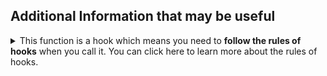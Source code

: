 ## Additional Information that may be useful

<details>
<summary>This function is a hook which means you need to <b>follow the rules of hooks</b> when you call it. You can click here to learn more about the rules of hooks.</summary>

Hooks in dioxus need to run in the same order every time you run the component. To make sure you run hooks in a consistent order, you should follow the rules of hooks:

1. Hooks should only be called from the root of a component or another hook

```rust
# use dioxus::prelude::*;
fn App() -> Element {
    // ✅ You can call hooks from the body of a component
    let number = use_signal(|| 1);
    if number() == 1 {
        // ❌ You can run into issues if you can hooks inside other expressions inside your component
        // If number changes from 0 to 1, the order of the hooks will be different and your app may panic
        let string = use_signal(|| "hello world".to_string());
    }

    todo!()
}

fn use_my_hook() -> Signal<i32> {
    // ✅ You can call hooks from the body of other hooks
    let number = use_signal(|| 1);
    // ❌ Again, creating hooks inside expressions inside other hooks can cause issues
    if number() == 1 {
        let string = use_signal(|| "hello world".to_string());
    }

    number
}
```

2. Hooks should always start with `use_` to make it clear that you need to call them in a consistent order

Because hooks should only be called from the root of a component or another hook, you shouldn't call hooks inside of:

- ❌ Conditionals

```rust
# use dioxus::prelude::*;
fn App() -> Element {
    let number = use_signal(|| 1);
    // ❌ Changing the condition will change the order of the hooks
    if number() == 1 {
        let string = use_signal(|| "hello world".to_string());
    }

    // ❌ Changing the value you are matching will change the order of the hooks
    match number() {
        1 => {
            let string = use_signal(|| "hello world".to_string());
        },
        _ => (),
    }

    todo!()
}
```

- ❌ Loops

```rust
# use dioxus::prelude::*;
fn App() -> Element {
    let number = use_signal(|| 1);
    // ❌ Changing the loop will change the order of the hooks
    for i in 0..number() {
        let string = use_signal(|| "hello world".to_string());
    }

    todo!()
}
```

- ❌ Event Handlers

```rust
# use dioxus::prelude::*;
fn App() -> Element {
    rsx! {
        button {
            onclick: move |_| {
                // ❌ Calling the event handler will change the order of the hooks
                use_signal(|| "hello world".to_string());
            },
            "Click me"
        }
    }
}
```

- ❌ Initialization closures in other hooks

```rust
# use dioxus::prelude::*;
fn App() -> Element {
    let number = use_signal(|| {
        // ❌ This closure will only be called when the component is first created. Running the component will change the order of the hooks
        let string = use_signal(|| "hello world".to_string());
        string()
    });

    todo!()
}
```

<details>
<summary>Why do hooks need to run in a consistent order?</summary>

Hooks need to be run in a consistent order because dioxus stores hooks in a list and uses the order you run hooks in to determine what part of the state belongs to which hook.

Lets look at an example component:

```rust
# use dioxus::prelude::*;
fn App() -> Element {
    let number = use_signal(|| 1); // Hook 1
    let string = use_signal(|| "hello world".to_string()); // Hook 2
    let doubled = use_memo(move || number() * 2); // Hook 3

    todo!()
}
```

When we first create the component, we run the hooks in the order they are defined and store the state in the component in a list.

```rust, ignore
[
    Box::new(0),
    Box::new("hello world".to_string()),
    Box::new(2),
]
```

Next time we run the component, we return items from the state list instead of creating state again.

```rust, ignore
[
    Box::new(0), // Hook 1 returns 0
    Box::new("hello world".to_string()), // Hook 2 returns "hello world"
    Box::new(2), // Hook 3 returns 2
]
```

The order the hooks are run it must be the same because the order determines which hook gets what state! If you run the hooks in a different order, dioxus may panic because it can't turn the state back into the right type or you may just get the wrong state for your hook.

</details>

</details>
